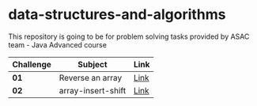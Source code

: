 
# data-structures-and-algorithms
This repository is going to be for problem solving tasks provided by ASAC team - Java Advanced course 


| Challenge | Subject   | Link       |
|-----------|-----------|------------|
| **01**    | Reverse an array | [Link](https://baraahabusara.github.io/data-structures-and-algorithms/array-reverse/array-reverse)|
| **02**    | array-insert-shift | [Link](https://baraahabusara.github.io/data-structures-and-algorithms/array-insert-shift/array-insert-shift)|

